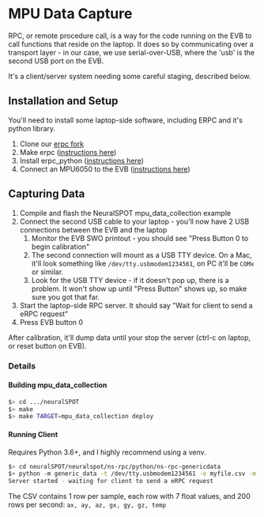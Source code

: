 # MPU Data Capture
RPC, or remote procedure call, is a way for the code running on the EVB to call functions that reside on the laptop. It does so by communicating over a transport layer - in our case, we use serial-over-USB, where the 'usb' is the second USB port on the EVB.

It's a client/server system needing some careful staging, described below.

## Installation and Setup
You'll need to install some laptop-side software, including ERPC and it's python library.
1. Clone our [erpc fork](https://github.com/AmbiqAI/erpc)
2. Make erpc ([instructions here](https://github.com/AmbiqAI/erpc/blob/develop/README.md#building-and-installing))
3. Install erpc_python ([instructions here](https://github.com/AmbiqAI/erpc/tree/develop/erpc_python))
4. Connect an MPU6050 to the EVB ([instructions here](../../neuralspot/ns-i2c/README.md))

## Capturing Data
1. Compile and flash the NeuralSPOT mpu_data_collection example
2. Connect the second USB cable to your laptop - you'll now have 2 USB connections between the EVB and the laptop
    1. Monitor the EVB SWO printout - you should see "Press Button 0 to begin calibration"
    2. The second connection will mount as a USB TTY device. On a Mac, it'll look something like `/dev/tty.usbmodem1234561`, on PC it'll be `COMx` or similar.
    3. Look for the USB TTY device - if it doesn't pop up, there is a problem. It won't show up until "Press Button" shows up, so make sure you got that far.
3. Start the laptop-side RPC server. It should say "Wait for client to send a eRPC request"
4. Press EVB button 0

After calibration, it'll dump data until your stop the server (ctrl-c on laptop, or reset button on EVB).

### Details

#### Building mpu_data_collection

```bash
$> cd .../neuralSPOT
$> make
$> make TARGET=mpu_data_collection deploy
```

#### Running Client

Requires Python 3.6+, and I highly recommend using a venv.

```bash
$> cd neuralSPOT/neuralspot/ns-rpc/python/ns-rpc-genericdata
$> python -m generic_data -t /dev/tty.usbmodem1234561 -o myfile.csv -m server
Server started - waiting for client to send a eRPC request
```

The CSV contains 1 row per sample, each row with 7 float values, and 200 rows per second: `ax, ay, az, gx, gy, gz, temp`
